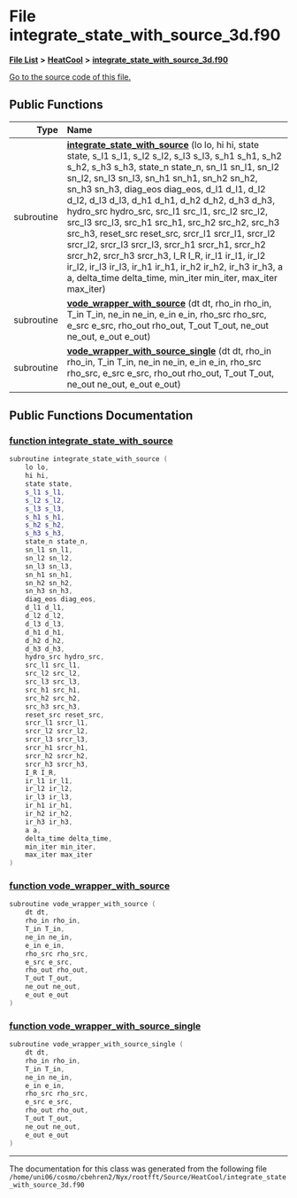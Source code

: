 
# File integrate\_state\_with\_source\_3d.f90


[**File List**](files.md) **>** [**HeatCool**](dir_8c890215953ac09098af8cb94c8b9fc0.md) **>** [**integrate\_state\_with\_source\_3d.f90**](integrate__state__with__source__3d_8f90.md)

[Go to the source code of this file.](integrate__state__with__source__3d_8f90_source.md)


















## Public Functions

| Type | Name |
| ---: | :--- |
|  subroutine | [**integrate\_state\_with\_source**](integrate__state__with__source__3d_8f90.md#function-integrate-state-with-source) (lo lo, hi hi, state state, s\_l1 s\_l1, s\_l2 s\_l2, s\_l3 s\_l3, s\_h1 s\_h1, s\_h2 s\_h2, s\_h3 s\_h3, state\_n state\_n, sn\_l1 sn\_l1, sn\_l2 sn\_l2, sn\_l3 sn\_l3, sn\_h1 sn\_h1, sn\_h2 sn\_h2, sn\_h3 sn\_h3, diag\_eos diag\_eos, d\_l1 d\_l1, d\_l2 d\_l2, d\_l3 d\_l3, d\_h1 d\_h1, d\_h2 d\_h2, d\_h3 d\_h3, hydro\_src hydro\_src, src\_l1 src\_l1, src\_l2 src\_l2, src\_l3 src\_l3, src\_h1 src\_h1, src\_h2 src\_h2, src\_h3 src\_h3, reset\_src reset\_src, srcr\_l1 srcr\_l1, srcr\_l2 srcr\_l2, srcr\_l3 srcr\_l3, srcr\_h1 srcr\_h1, srcr\_h2 srcr\_h2, srcr\_h3 srcr\_h3, I\_R I\_R, ir\_l1 ir\_l1, ir\_l2 ir\_l2, ir\_l3 ir\_l3, ir\_h1 ir\_h1, ir\_h2 ir\_h2, ir\_h3 ir\_h3, a a, delta\_time delta\_time, min\_iter min\_iter, max\_iter max\_iter) <br> |
|  subroutine | [**vode\_wrapper\_with\_source**](integrate__state__with__source__3d_8f90.md#function-vode-wrapper-with-source) (dt dt, rho\_in rho\_in, T\_in T\_in, ne\_in ne\_in, e\_in e\_in, rho\_src rho\_src, e\_src e\_src, rho\_out rho\_out, T\_out T\_out, ne\_out ne\_out, e\_out e\_out) <br> |
|  subroutine | [**vode\_wrapper\_with\_source\_single**](integrate__state__with__source__3d_8f90.md#function-vode-wrapper-with-source-single) (dt dt, rho\_in rho\_in, T\_in T\_in, ne\_in ne\_in, e\_in e\_in, rho\_src rho\_src, e\_src e\_src, rho\_out rho\_out, T\_out T\_out, ne\_out ne\_out, e\_out e\_out) <br> |








## Public Functions Documentation


### <a href="#function-integrate-state-with-source" id="function-integrate-state-with-source">function integrate\_state\_with\_source </a>


```cpp
subroutine integrate_state_with_source (
    lo lo,
    hi hi,
    state state,
    s_l1 s_l1,
    s_l2 s_l2,
    s_l3 s_l3,
    s_h1 s_h1,
    s_h2 s_h2,
    s_h3 s_h3,
    state_n state_n,
    sn_l1 sn_l1,
    sn_l2 sn_l2,
    sn_l3 sn_l3,
    sn_h1 sn_h1,
    sn_h2 sn_h2,
    sn_h3 sn_h3,
    diag_eos diag_eos,
    d_l1 d_l1,
    d_l2 d_l2,
    d_l3 d_l3,
    d_h1 d_h1,
    d_h2 d_h2,
    d_h3 d_h3,
    hydro_src hydro_src,
    src_l1 src_l1,
    src_l2 src_l2,
    src_l3 src_l3,
    src_h1 src_h1,
    src_h2 src_h2,
    src_h3 src_h3,
    reset_src reset_src,
    srcr_l1 srcr_l1,
    srcr_l2 srcr_l2,
    srcr_l3 srcr_l3,
    srcr_h1 srcr_h1,
    srcr_h2 srcr_h2,
    srcr_h3 srcr_h3,
    I_R I_R,
    ir_l1 ir_l1,
    ir_l2 ir_l2,
    ir_l3 ir_l3,
    ir_h1 ir_h1,
    ir_h2 ir_h2,
    ir_h3 ir_h3,
    a a,
    delta_time delta_time,
    min_iter min_iter,
    max_iter max_iter
) 
```



### <a href="#function-vode-wrapper-with-source" id="function-vode-wrapper-with-source">function vode\_wrapper\_with\_source </a>


```cpp
subroutine vode_wrapper_with_source (
    dt dt,
    rho_in rho_in,
    T_in T_in,
    ne_in ne_in,
    e_in e_in,
    rho_src rho_src,
    e_src e_src,
    rho_out rho_out,
    T_out T_out,
    ne_out ne_out,
    e_out e_out
) 
```



### <a href="#function-vode-wrapper-with-source-single" id="function-vode-wrapper-with-source-single">function vode\_wrapper\_with\_source\_single </a>


```cpp
subroutine vode_wrapper_with_source_single (
    dt dt,
    rho_in rho_in,
    T_in T_in,
    ne_in ne_in,
    e_in e_in,
    rho_src rho_src,
    e_src e_src,
    rho_out rho_out,
    T_out T_out,
    ne_out ne_out,
    e_out e_out
) 
```



------------------------------
The documentation for this class was generated from the following file `/home/uni06/cosmo/cbehren2/Nyx/rootfft/Source/HeatCool/integrate_state_with_source_3d.f90`